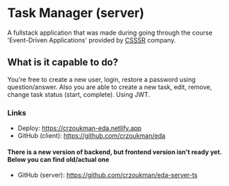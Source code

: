 # Task Manager (server)

A fullstack application that was made during going through the course 'Event-Driven Applications' provided by [CSSSR](https://csssr.com/ru) company.

## What is it capable to do?

You're free to create a new user, login, restore a password using question/answer. Also you are able to create a new task, edit, remove, change task status (start, complete). Using JWT.

### Links

- Deploy: https://crzoukman-eda.netlify.app
- GitHub (client): https://github.com/crzoukman/eda

#### There is a new version of backend, but frontend version isn't ready yet. Below you can find old/actual one

- GitHub (server): https://github.com/crzoukman/eda-server-ts
